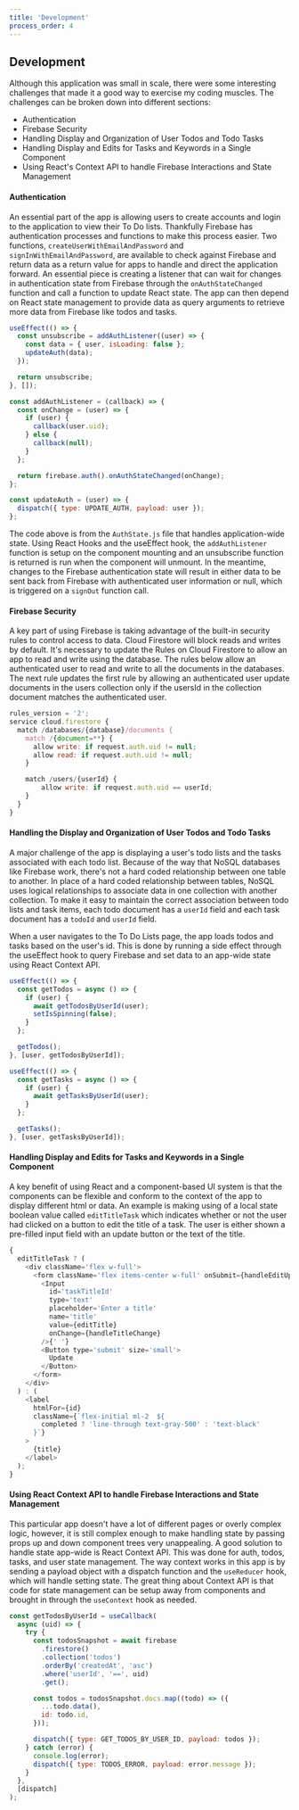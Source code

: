 ```yaml
---
title: 'Development'
process_order: 4
---
```


## Development

Although this application was small in scale, there were some interesting challenges that made it a good way to exercise my coding muscles. The challenges can be broken down into different sections:

- Authentication
- Firebase Security
- Handling Display and Organization of User Todos and Todo Tasks
- Handling Display and Edits for Tasks and Keywords in a Single Component
- Using React's Context API to handle Firebase Interactions and State Management

#### Authentication

An essential part of the app is allowing users to create accounts and login to the application to view their To Do lists. Thankfully Firebase has authentication processes and functions to make this process easier. Two functions, `createUserWithEmailAndPassword` and `signInWithEmailAndPassword`, are available to check against Firebase and return data as a return value for apps to handle and direct the application forward. An essential piece is creating a listener that can wait for changes in authentication state from Firebase through the `onAuthStateChanged` function and call a function to update React state. The app can then depend on React state management to provide data as query arguments to retrieve more data from Firebase like todos and tasks.

```javascript
useEffect(() => {
  const unsubscribe = addAuthListener((user) => {
    const data = { user, isLoading: false };
    updateAuth(data);
  });

  return unsubscribe;
}, []);

const addAuthListener = (callback) => {
  const onChange = (user) => {
    if (user) {
      callback(user.uid);
    } else {
      callback(null);
    }
  };

  return firebase.auth().onAuthStateChanged(onChange);
};

const updateAuth = (user) => {
  dispatch({ type: UPDATE_AUTH, payload: user });
};
```

The code above is from the `AuthState.js` file that handles application-wide state. Using React Hooks and the useEffect hook, the `addAuthListener` function is setup on the component mounting and an unsubscribe function is returned is run when the component will unmount. In the meantime, changes to the Firebase authentication state will result in either data to be sent back from Firebase with authenticated user information or null, which is triggered on a `signOut` function call.

#### Firebase Security

A key part of using Firebase is taking advantage of the built-in security rules to control access to data. Cloud Firestore will block reads and writes by default. It's necessary to update the Rules on Cloud Firestore to allow an app to read and write using the database. The rules below allow an authenticated user to read and write to all the documents in the databases. The next rule updates the first rule by allowing an authenticated user update documents in the users collection only if the usersId in the collection document matches the authenticated user.

```javascript
rules_version = '2';
service cloud.firestore {
  match /databases/{database}/documents {
    match /{document=**} {
      allow write: if request.auth.uid != null;
      allow read: if request.auth.uid != null;
    }

    match /users/{userId} {
    	allow write: if request.auth.uid == userId;
    }
  }
}
```

#### Handling the Display and Organization of User Todos and Todo Tasks

A major challenge of the app is displaying a user's todo lists and the tasks associated with each todo list. Because of the way that NoSQL databases like Firebase work, there's not a hard coded relationship between one table to another. In place of a hard coded relationship between tables, NoSQL uses logical relationships to associate data in one collection with another collection. To make it easy to maintain the correct association between todo lists and task items, each todo document has a `userId` field and each task document has a `todoId` and `userId` field.

When a user navigates to the To Do Lists page, the app loads todos and tasks based on the user's id. This is done by running a side effect through the useEffect hook to query Firebase and set data to an app-wide state using React Context API.

```javascript
useEffect(() => {
  const getTodos = async () => {
    if (user) {
      await getTodosByUserId(user);
      setIsSpinning(false);
    }
  };

  getTodos();
}, [user, getTodosByUserId]);

useEffect(() => {
  const getTasks = async () => {
    if (user) {
      await getTasksByUserId(user);
    }
  };

  getTasks();
}, [user, getTasksByUserId]);
```

#### Handling Display and Edits for Tasks and Keywords in a Single Component

A key benefit of using React and a component-based UI system is that the components can be flexible and conform to the context of the app to display different html or data. An example is making using of a local state boolean value called `editTitleTask` which indicates whether or not the user had clicked on a button to edit the title of a task. The user is either shown a pre-filled input field with an update button or the text of the title.

```javascript
{
  editTitleTask ? (
    <div className='flex w-full'>
      <form className='flex items-center w-full' onSubmit={handleEditUpdate}>
        <Input
          id='taskTitleId'
          type='text'
          placeholder='Enter a title'
          name='title'
          value={editTitle}
          onChange={handleTitleChange}
        />{' '}
        <Button type='submit' size='small'>
          Update
        </Button>
      </form>
    </div>
  ) : (
    <label
      htmlFor={id}
      className={`flex-initial ml-2  ${
        completed ? 'line-through text-gray-500' : 'text-black'
      }`}
    >
      {title}
    </label>
  );
}
```

#### Using React Context API to handle Firebase Interactions and State Management

This particular app doesn't have a lot of different pages or overly complex logic, however, it is still complex enough to make handling state by passing props up and down component trees very unappealing. A good solution to handle state app-wide is React Context API. This was done for auth, todos, tasks, and user state management. The way context works in this app is by sending a payload object with a dispatch function and the `useReducer` hook, which will handle setting state. The great thing about Context API is that code for state management can be setup away from components and brought in through the `useContext` hook as needed.

```javascript
const getTodosByUserId = useCallback(
  async (uid) => {
    try {
      const todosSnapshot = await firebase
        .firestore()
        .collection('todos')
        .orderBy('createdAt', 'asc')
        .where('userId', '==', uid)
        .get();

      const todos = todosSnapshot.docs.map((todo) => ({
        ...todo.data(),
        id: todo.id,
      }));

      dispatch({ type: GET_TODOS_BY_USER_ID, payload: todos });
    } catch (error) {
      console.log(error);
      dispatch({ type: TODOS_ERROR, payload: error.message });
    }
  },
  [dispatch]
);
```
